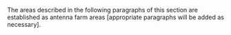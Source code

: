 The areas described in the following paragraphs of this section are established as antenna farm areas [appropriate paragraphs will be added as necessary].

